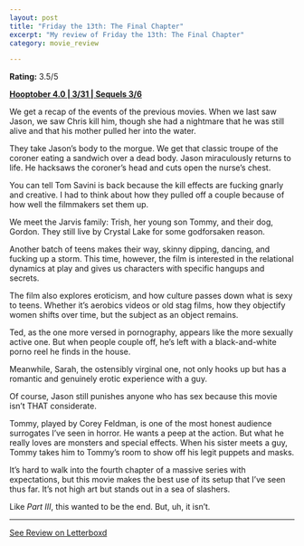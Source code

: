 ```yaml
---
layout: post
title: "Friday the 13th: The Final Chapter"
excerpt: "My review of Friday the 13th: The Final Chapter"
category: movie_review

---
```


**Rating:** 3.5/5

<b><a href="https://boxd.it/pRNg0/detail">Hooptober 4.0 | 3/31 | Sequels 3/6</a></b>

We get a recap of the events of the previous movies. When we last saw Jason, we saw Chris kill him, though she had a nightmare that he was still alive and that his mother pulled her into the water.

They take Jason’s body to the morgue. We get that classic troupe of the coroner eating a sandwich over a dead body. Jason miraculously returns to life. He hacksaws the coroner’s head and cuts open the nurse’s chest.

You can tell Tom Savini is back because the kill effects are fucking gnarly and creative. I had to think about how they pulled off a couple because of how well the filmmakers set them up.

We meet the Jarvis family: Trish, her young son Tommy, and their dog, Gordon. They still live by Crystal Lake for some godforsaken reason.

Another batch of teens makes their way, skinny dipping, dancing, and fucking up a storm. This time, however, the film is interested in the relational dynamics at play and gives us characters with specific hangups and secrets.

The film also explores eroticism, and how culture passes down what is sexy to teens. Whether it’s aerobics videos or old stag films, how they objectify women shifts over time, but the subject as an object remains.

Ted, as the one more versed in pornography, appears like the more sexually active one. But when people couple off, he’s left with a black-and-white porno reel he finds in the house. 

Meanwhile, Sarah, the ostensibly virginal one, not only hooks up but has a romantic and genuinely erotic experience with a guy.

Of course, Jason still punishes anyone who has sex because this movie isn’t THAT considerate.

Tommy, played by Corey Feldman, is one of the most honest audience surrogates I’ve seen in horror. He wants a peep at the action. But what he really loves are monsters and special effects. When his sister meets a guy, Tommy takes him to Tommy’s room to show off his legit puppets and masks.

It’s hard to walk into the fourth chapter of a massive series with expectations, but this movie makes the best use of its setup that I’ve seen thus far. It’s not high art but stands out in a sea of slashers.

Like <i>Part III</i>, this wanted to be the end. But, uh, it isn’t.

<hr>

[See Review on Letterboxd](https://boxd.it/6oPfOL)
